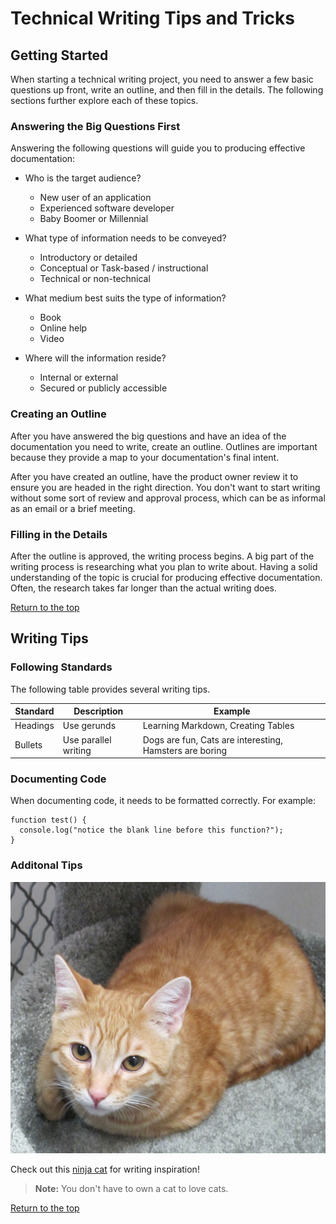 # Technical Writing Tips and Tricks

## Getting Started

When starting a technical writing project, you need to answer a few basic questions up front, write an outline, and then fill in the details. The following sections further explore each of these topics.

### Answering the Big Questions First

Answering the following questions will guide you to producing effective documentation:

* Who is the target audience?

  * New user of an application
  * Experienced software developer
  * Baby Boomer or Millennial
  
* What type of information needs to be conveyed?

  * Introductory or detailed
  * Conceptual or Task-based / instructional
  * Technical or non-technical
  
* What medium best suits the type of information?

  * Book
  * Online help
  * Video
  
* Where will the information reside?

  * Internal or external
  * Secured or publicly accessible

### Creating an Outline

After you have answered the big questions and have an idea of the documentation you need to write, create an outline. Outlines are important because they provide a map to your documentation's final intent. 

After you have created an outline, have the product owner review it to ensure you are headed in the right direction. You don't want to start writing without some sort of review and approval process, which can be as informal as an email or a brief meeting.

### Filling in the Details

After the outline is approved, the writing process begins. A big part of the writing process is researching what you plan to write about. Having a solid understanding of the topic is crucial for producing effective documentation. Often, the research takes far longer than the actual writing does. 

[Return to the top](#top)

## Writing Tips

### Following Standards

The following table provides several writing tips.

| Standard | Description | Example |
| -------- | ----------- | ------- |
| Headings | Use gerunds | Learning Markdown, Creating Tables |
| Bullets  | Use parallel writing | Dogs are fun, Cats are interesting, Hamsters are boring |

### Documenting Code

When documenting code, it needs to be formatted correctly. For example:

```
function test() {
  console.log("notice the blank line before this function?");
}
```

### Additonal Tips

![Having a cat around can help with the writing process.](https://github.com/hendler5/LearningMarkdown/blob/master/orangeTabby.jpg)

Check out this [ninja cat](https://www.youtube.com/watch?v=fzzjgBAaWZw) for writing inspiration!

> **Note:** You don't have to own a cat to love cats.

[Return to the top](#technical-writing-tips-and-tricks)
